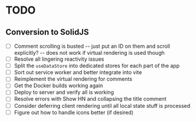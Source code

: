 # TODO

## Conversion to SolidJS

- [ ] Comment scrolling is busted -- just put an ID on them and scroll explicitly? -- does not work if virtual rendering is used though
- [ ] Resolve all lingering reactivity issues
- [ ] Split the `useDataStore` into dedicated stores for each part of the app
- [ ] Sort out service worker and better integrate into vite
- [ ] Reimplement the virtual rendering for comments
- [ ] Get the Docker builds working again
- [ ] Deploy to server and verify all is working
- [ ] Resolve errors with Show HN and collapsing the title comment
- [ ] Consider deferring client rendering until all local state stuff is processed
- [ ] Figure out how to handle icons better (if desired)
